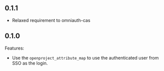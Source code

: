 ## 0.1.1

  - Relaxed requirement to omniauth-cas

## 0.1.0

Features:


  - Use the `openproject_attribute_map` to use the authenticated user from SSO as the login.